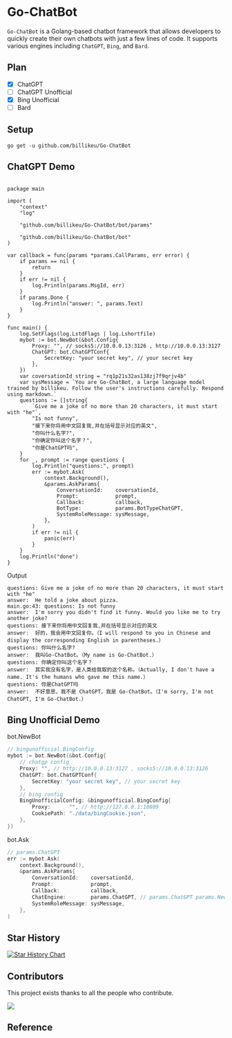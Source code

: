 
# Go-ChatBot

`Go-ChatBot` is a Golang-based chatbot framework that allows developers to quickly create their own chatbots with just a few lines of code. It supports various engines including `ChatGPT`, `Bing`, and `Bard`.

## Plan

- [x] ChatGPT
- [ ] ChatGPT Unofficial
- [x] Bing Unofficial
- [ ] Bard

## Setup

```
go get -u github.com/billikeu/Go-ChatBot
```

## ChatGPT Demo

```golang

package main

import (
	"context"
	"log"

	"github.com/billikeu/Go-ChatBot/bot/params"

	"github.com/billikeu/Go-ChatBot/bot"
)

var callback = func(params *params.CallParams, err error) {
	if params == nil {
		return
	}
	if err != nil {
		log.Println(params.MsgId, err)
	}
	if params.Done {
		log.Println("answer: ", params.Text)
	}
}

func main() {
	log.SetFlags(log.LstdFlags | log.Lshortfile)
	mybot := bot.NewBot(&bot.Config{
		Proxy: "", // socks5://10.0.0.13:3126 , http://10.0.0.13:3127
		ChatGPT: bot.ChatGPTConf{
			SecretKey: "your secret key", // your secret key
		},
	})
	var coversationId string = "rq1p21s32as138zj7f9qrjv4b"
	var sysMessage = `You are Go-ChatBot, a large language model trained by billikeu. Follow the user's instructions carefully. Respond using markdown.`
	questions := []string{
		`Give me a joke of no more than 20 characters, it must start with "he"`,
		"Is not funny",
		"接下来你将用中文回复我,并在括号显示对应的英文",
		"你叫什么名字?",
		"你确定你叫这个名字？",
		"你是ChatGPT吗",
	}
	for _, prompt := range questions {
		log.Println("questions:", prompt)
		err := mybot.Ask(
			context.Background(),
			&params.AskParams{
				ConversationId:    coversationId,
				Prompt:            prompt,
				Callback:          callback,
				BotType:           params.BotTypeChatGPT,
				SystemRoleMessage: sysMessage,
			},
		)
		if err != nil {
			panic(err)
		}
	}
	log.Println("done")
}

```

Output

```
questions: Give me a joke of no more than 20 characters, it must start with "he"
answer:  He told a joke about pizza.
main.go:43: questions: Is not funny
answer:  I'm sorry you didn't find it funny. Would you like me to try another joke?
questions: 接下来你将用中文回复我,并在括号显示对应的英文
answer:  好的，我会用中文回复你。（I will respond to you in Chinese and display the corresponding English in parentheses.）
questions: 你叫什么名字?
answer:  我叫Go-ChatBot。（My name is Go-ChatBot.）
questions: 你确定你叫这个名字？
answer:  其实我没有名字，是人类给我取的这个名称。（Actually, I don't have a name. It's the humans who gave me this name.）
questions: 你是ChatGPT吗
answer:  不好意思，我不是 ChatGPT，我是 Go-ChatBot。（I'm sorry, I'm not ChatGPT, I'm Go-ChatBot.）
```

## Bing Unofficial Demo

bot.NewBot
```go
// bingunofficial.BingConfig
mybot := bot.NewBot(&bot.Config{
	// chatgp config
	Proxy: "", // http://10.0.0.13:3127 , socks5://10.0.0.13:3126
	ChatGPT: bot.ChatGPTConf{
		SecretKey: "your secret key", // your secret key
	},
	// bing config
	BingUnofficialConfig: &bingunofficial.BingConfig{
		Proxy:      "", // http://127.0.0.1:10809
		CookiePath: "./data/bingCookie.json",
	},
})

```

bot.Ask

```go
// params.ChatGPT
err := mybot.Ask(
	context.Background(),
	&params.AskParams{
		ConversationId:    coversationId,
		Prompt:            prompt,
		Callback:          callback,
		ChatEngine:        params.ChatGPT, // params.ChatGPT params.NewBingUnofficial
		SystemRoleMessage: sysMessage,
	},
)
```

## Star History

[![Star History Chart](https://api.star-history.com/svg?repos=billikeu/Go-ChatBot&type=Date)](https://star-history.com/#billikeu/Go-ChatBot&Date)

## Contributors

This project exists thanks to all the people who contribute.

 <a href="github.com/billikeu/Go-ChatBot/graphs/contributors">
  <img src="https://contrib.rocks/image?repo=billikeu/Go-ChatBot" />
 </a>

## Reference